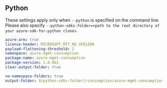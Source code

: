 ## Python

These settings apply only when `--python` is specified on the command line.
Please also specify `--python-sdks-folder=<path to the root directory of your azure-sdk-for-python clone>`.


``` yaml $(python)
azure-arm: true
license-header: MICROSOFT_MIT_NO_VERSION
payload-flattening-threshold: 2
namespace: azure.mgmt.consumption
package-name: azure-mgmt-consumption
package-version: 1.0.0b1
clear-output-folder: true
```

``` yaml $(python)
no-namespace-folders: true
output-folder: $(python-sdks-folder)/consumption/azure-mgmt-consumption/azure/mgmt/consumption
```
